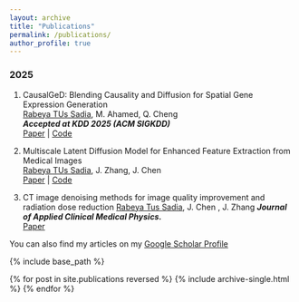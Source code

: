 ```yaml
---
layout: archive
title: "Publications"
permalink: /publications/
author_profile: true
---
```


### 2025

1. CausalGeD: Blending Causality and Diffusion for Spatial Gene Expression  Generation                                                                  
   [Rabeya TUs Sadia](), M. Ahamed, Q. Cheng                                                                                                                                             
   ***Accepted at KDD 2025 (ACM SIGKDD)***                                                                    
     [Paper](#) | [Code]()
  
2. Multiscale Latent Diffusion Model for Enhanced Feature Extraction from Medical Images                                                                                     
   [Rabeya TUs Sadia](), J. Zhang, J. Chen                                                                                                                                                                                                                                           
    [Paper](https://arxiv.org/abs/2410.04000) |
    [Code]() 


3. CT image denoising methods for image quality improvement and radiation dose reduction
   [Rabeya Tus Sadia](), J. Chen , J. Zhang 
   ***Journal of Applied Clinical Medical Physics.***  
   [Paper](https://aapm.onlinelibrary.wiley.com/doi/full/10.1002/acm2.14270)

                                                                                                                        
You can also find my articles on my [Google Scholar Profile](https://scholar.google.com/citations?user=fUXzcOQAAAAJ&hl=en)

{% include base_path %}

{% for post in site.publications reversed %}
  {% include archive-single.html %}
{% endfor %}
